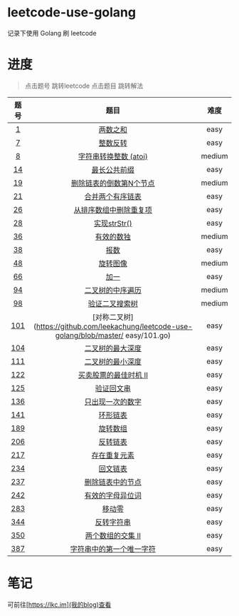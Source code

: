# leetcode-use-golang

记录下使用 Golang 刷 leetcode

# 进度

> 点击题号 跳转leetcode 
> 点击题目 跳转解法

|题号|题目|难度|
|:-:|:-:|:-:|
|[1](https://leetcode-cn.com/problems/two-sum/)|[两数之和](https://github.com/leekachung/leetcode-use-golang/blob/master/easy/1.go)|easy|
|[7](https://leetcode-cn.com/problems/reverse-integer/)|[整数反转](https://github.com/leekachung/leetcode-use-golang/blob/master/easy/7.go)|easy|
|[8](https://leetcode-cn.com/problems/string-to-integer-atoi/)|[字符串转换整数 (atoi)](https://github.com/leekachung/leetcode-use-golang/blob/master/medium/8.go)|medium|
|[14](https://leetcode-cn.com/problems/longest-common-prefix/)|[最长公共前缀](https://github.com/leekachung/leetcode-use-golang/blob/master/easy/14.go)|easy|
|[19](https://leetcode-cn.com/problems/remove-nth-node-from-end-of-list/)|[删除链表的倒数第N个节点](https://github.com/leekachung/leetcode-use-golang/blob/master/medium/19.go)|medium|
|[21](https://leetcode-cn.com/problems/merge-two-sorted-lists/)|[合并两个有序链表](https://github.com/leekachung/leetcode-use-golang/blob/master/easy/21.go)|easy|
|[26](https://leetcode-cn.com/problems/remove-duplicates-from-sorted-array/)|[从排序数组中删除重复项](https://github.com/leekachung/leetcode-use-golang/blob/master/easy/26.go)|easy|
|[28](https://leetcode-cn.com/problems/implement-strstr/)|[实现strStr()](https://github.com/leekachung/leetcode-use-golang/blob/master/easy/28.go)|easy|
|[36](https://leetcode-cn.com/problems/valid-sudoku/)|[有效的数独](https://github.com/leekachung/leetcode-use-golang/blob/master/medium/36.go)|medium|
|[38](https://leetcode-cn.com/problems/count-and-say/)|[报数](https://github.com/leekachung/leetcode-use-golang/blob/master/easy/38.go)|easy|
|[48](https://leetcode-cn.com/problems/rotate-image/)|[旋转图像](https://github.com/leekachung/leetcode-use-golang/blob/master/medium/48.go)|medium|
|[66](https://leetcode-cn.com/problems/plus-one/)|[加一](https://github.com/leekachung/leetcode-use-golang/blob/master/easy/66.go)|easy|
|[94](https://leetcode-cn.com/problems/binary-tree-inorder-traversal/)|[二叉树的中序遍历](https://github.com/leekachung/leetcode-use-golang/blob/master/medium/94.go)|medium|
|[98](https://leetcode-cn.com/problems/validate-binary-search-tree/)|[验证二叉搜索树](https://github.com/leekachung/leetcode-use-golang/blob/master/medium/98.go)|medium|
|[101](https://leetcode-cn.com/problems/symmetric-tree/submissions/)|[对称二叉树](https://github.com/leekachung/leetcode-use-golang/blob/master/    easy/101.go)|easy|
|[104](https://leetcode-cn.com/problems/maximum-depth-of-binary-tree/)|[二叉树的最大深度](https://github.com/leekachung/leetcode-use-golang/blob/master/easy/104.go)|easy|
|[111](https://leetcode-cn.com/problems/minimum-depth-of-binary-tree/)|[二叉树的最小深度](https://github.com/leekachung/leetcode-use-golang/blob/master/easy/111.go)|easy|
|[122](https://leetcode-cn.com/problems/best-time-to-buy-and-sell-stock-ii/)|[买卖股票的最佳时机 II](https://github.com/leekachung/leetcode-use-golang/blob/master/easy/122.go)|easy|
|[125](https://leetcode-cn.com/problems/valid-palindrome/)|[验证回文串](https://github.com/leekachung/leetcode-use-golang/blob/master/easy/125.go)|easy|
|[136](https://leetcode-cn.com/problems/single-number/)|[只出现一次的数字](https://github.com/leekachung/leetcode-use-golang/blob/master/easy/136.go)|easy|
|[141](https://leetcode-cn.com/problems/linked-list-cycle/)|[环形链表](https://github.com/leekachung/leetcode-use-golang/blob/master/easy/141.go)|easy|
|[189](https://leetcode-cn.com/problems/rotate-array/)|[旋转数组](https://github.com/leekachung/leetcode-use-golang/blob/master/easy/189.go)|easy|
|[206](https://leetcode-cn.com/problems/reverse-linked-list/)|[反转链表](https://github.com/leekachung/leetcode-use-golang/blob/master/easy/206.go)|easy|
|[217](https://leetcode-cn.com/problems/contains-duplicate/submissions/)|[存在重复元素](https://github.com/leekachung/leetcode-use-golang/blob/master/easy/217.go)|easy|
|[234](https://leetcode-cn.com/problems/palindrome-linked-list/)|[回文链表](https://github.com/leekachung/leetcode-use-golang/blob/master/easy/234.go)|easy|
|[237](https://leetcode-cn.com/problems/delete-node-in-a-linked-list/)|[删除链表中的节点](https://github.com/leekachung/leetcode-use-golang/blob/master/easy/237.go)|easy|
|[242](https://leetcode-cn.com/problems/valid-anagram/)|[有效的字母异位词](https://github.com/leekachung/leetcode-use-golang/blob/master/easy/242.go)|easy|
|[283](https://leetcode-cn.com/problems/move-zeroes/)|[移动零](https://github.com/leekachung/leetcode-use-golang/blob/master/easy/283.go)|easy|
|[344](https://leetcode-cn.com/problems/reverse-string/)|[反转字符串](https://github.com/leekachung/leetcode-use-golang/blob/master/easy/344.go)|easy|
|[350](https://leetcode-cn.com/problems/intersection-of-two-arrays-ii/)|[两个数组的交集 II](https://github.com/leekachung/leetcode-use-golang/blob/master/easy/350.go)|easy|
|[387](https://leetcode-cn.com/problems/first-unique-character-in-a-string/)|[字符串中的第一个唯一字符](https://github.com/leekachung/leetcode-use-golang/blob/master/easy/387.go)|easy|

# 笔记
可前往[https://lkc.im](我的blog)查看
